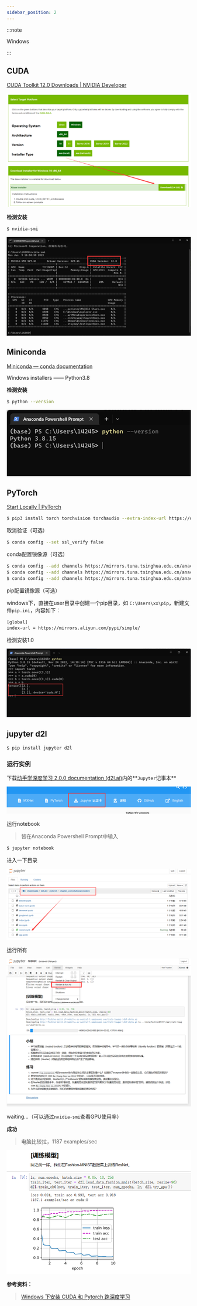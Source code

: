 ```yaml
---
sidebar_position: 2
---
```


:::note

Windows

:::

## CUDA

[CUDA Toolkit 12.0 Downloads | NVIDIA Developer](https://developer.nvidia.com/cuda-downloads)

![image-20230109163223775](./src/image-20230109163223775.png)

**检测安装**

```bash
$ nvidia-smi
```

![image-20230109165116280](./src/image-20230109165116280.png)

## Miniconda

[Miniconda — conda documentation](https://docs.conda.io/en/latest/miniconda.html)

Windows installers  —— Python3.8

**检测安装**

```bash
$ python --version
```

![image-20230109165940393](./src/image-20230109165940393.png)

## PyTorch

[Start Locally | PyTorch](https://pytorch.org/get-started/locally/)

```bash
$ pip3 install torch torchvision torchaudio --extra-index-url https://download.pytorch.org/whl/cu117
```

取消验证（可选）

```bash
$ conda config --set ssl_verify false
```

conda配置镜像源（可选）

```bash
$ conda config --add channels https://mirrors.tuna.tsinghua.edu.cn/anaconda/pkgs/free/
$ conda config --add channels https://mirrors.tuna.tsinghua.edu.cn/anaconda/pkgs/main/
$ conda config --add channels https://mirrors.tuna.tsinghua.edu.cn/anaconda/cloud/conda-forge/
```

pip配置镜像源（可选）

windows下，直接在user目录中创建一个pip目录，如 `C:\Users\xx\pip`，新建文件`pip.ini`，内容如下：

```bash
[global]  
index-url = https://mirrors.aliyun.com/pypi/simple/
```

检测安装1.0

![image-20230109172031788](./src/image-20230109172031788.png)

## jupyter d2l

```bash
$ pip install jupyter d2l
```

### 运行实例

下载[动手学深度学习 2.0.0 documentation (d2l.ai)](https://zh-v2.d2l.ai/chapter_installation/index.html)内的**`Jupyter`记事本**

![image-20230109173601655](./src/image-20230109173601655.png)

运行notebook

> 皆在Anaconda Powershell Prompt中输入

```bash
$ jupyter notebook
```

进入一下目录

![image-20230109173738124](./src/image-20230109173738124.png)

运行所有

![image-20230109173902061](./src/image-20230109173902061.png)

waiting...（可以通过`nvidia-smi`查看GPU使用率）

**成功**

> 电脑比较拉，1187 examples/sec

![image-20230109175423826](./src/image-20230109175423826.png)

**参考资料：**

> [Windows 下安装 CUDA 和 Pytorch 跑深度学习](https://www.bilibili.com/video/BV18K411w7Vs/?share_source=copy_web&vd_source=26b03ede8b59579694c38f4220df6308)

